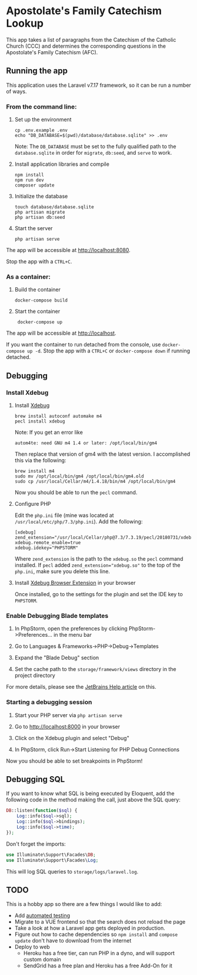 # Apostolate's Family Catechism Lookup
This app takes a list of paragraphs from the Catechism of the Catholic Church (CCC) and determines the corresponding
questions in the Apostolate's Family Catechism (AFC).

## Running the app
This application uses the Laravel v7.17 framework, so it can be run a number of ways.

### From the command line:
1. Set up the environment
   ```shell script
   cp .env.example .env
   echo "DB_DATABASE=$(pwd)/database/database.sqlite" >> .env
   ```
   Note: The `DB_DATABASE` must be set to the fully qualified path to the `database.sqlite` in order
   for `migrate`, `db:seed`, and `serve` to work.  

1. Install application libraries and compile
   ```shell script
   npm install
   npm run dev
   composer update
   ```

1. Initialize the database
   ```shell script
   touch database/database.sqlite
   php artisan migrate
   php artisan db:seed
   ```
1. Start the server
   ```
   php artisan serve
   ```

The app will be accessible at [http://localhost:8080](http://localhost:8080).

Stop the app with a `CTRL+C`.

### As a container:
1. Build the container
   ```shell script
   docker-compose build
   ```
   
1. Start the container
   ```shell script
    docker-compose up
   ```

The app will be accessible at [http://localhost](http://localhost).

If you want the container to run detached from
the console, use `docker-compose up -d`. Stop the app with a `CTRL+C` or `docker-compose down` if running detached.

## Debugging

### Install Xdebug

1. Install [Xdebug](https://xdebug.org/docs/install)
   ```shell script
   brew install autoconf automake m4
   pecl install xdebug
   ```
   Note: If you get an error like
   ```shell script
   autom4te: need GNU m4 1.4 or later: /opt/local/bin/gm4
   ``` 
   Then replace that version of gm4 with the latest version. I accomplished this via the following:
   ```shell script
   brew install m4
   sudo mv /opt/local/bin/gm4 /opt/local/bin/gm4.old
   sudo cp /usr/local/Cellar/m4/1.4.18/bin/m4 /opt/local/bin/gm4
   ```
   Now you should be able to run the `pecl` command.

1. Configure PHP
   
   Edit the `php.ini` file (mine was located at `/usr/local/etc/php/7.3/php.ini`). Add the following:
   ```text
   [xdebug]
   zend_extension="/usr/local/Cellar/php@7.3/7.3.19/pecl/20180731/xdebug.so"
   xdebug.remote_enable=true
   xdebug.idekey="PHPSTORM"
   ``` 
   Where `zend_extension` is the path to the `xdebug.so` the `pecl` command installed. If `pecl` added
  `zend_extension="xdebug.so"` to the top of the `php.ini`, make sure you delete this line. 

1. Install [Xdebug Browser Extension](https://www.jetbrains.com/help/phpstorm/browser-debugging-extensions.html) in your browser
   
   Once installed, go to the settings for the plugin and set the IDE key to `PHPSTORM`.
   
### Enable Debugging Blade templates

1. In PhpStorm, open the preferences by clicking PhpStorm->Preferences... in the menu bar

1. Go to Languages & Frameworks->PHP->Debug->Templates

1. Expand the "Blade Debug" section

1. Set the cache path to the `storage/framework/views` directory in the project directory

For more details, please see the [JetBrains Help article](https://www.jetbrains.com/help/phpstorm/laravel.html#blade-template-support) on this.

### Starting a debugging session

1. Start your PHP server via `php artisan serve`

1. Go to [http://localhost:8000](http://localhost:8000) in your browser

1. Click on the Xdebug plugin and select "Debug"

1. In PhpStorm, click Run->Start Listening for PHP Debug Connections

Now you should be able to set breakpoints in PhpStorm!

## Debugging SQL

If you want to know what SQL is being executed by Eloquent, add the following code in the method
making the call, just above the SQL query:

```php
DB::listen(function($sql) {
    Log::info($sql->sql);
    Log::info($sql->bindings);
    Log::info($sql->time);
});
```

Don't forget the imports:

```php
use Illuminate\Support\Facades\DB;
use Illuminate\Support\Facades\Log;
```

This will log SQL queries to `storage/logs/laravel.log`.

## TODO
This is a hobby app so there are a few things I would like to add:
* Add [automated testing](https://laravel.com/docs/7.x/testing)
* Migrate to a VUE frontend so that the search does not reload the page
* Take a look at how a Laravel app gets deployed in production.
* Figure out how to cache dependencies so `npm install` and `compose update` don't have to download from the internet
* Deploy to web 
  * Heroku has a free tier, can run PHP in a dyno, and will support custom domain
  * SendGrid has a free plan and Heroku has a free Add-On for it
  

